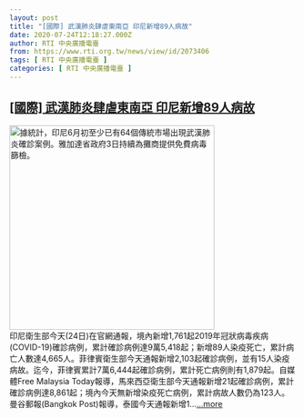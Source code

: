 ```yaml
---
layout: post
title: "[國際] 武漢肺炎肆虐東南亞 印尼新增89人病故"
date: 2020-07-24T12:18:27.000Z
author: RTI 中央廣播電臺
from: https://www.rti.org.tw/news/view/id/2073406
tags: [ RTI 中央廣播電臺 ]
categories: [ RTI 中央廣播電臺 ]
---
```

<!--1595593107000-->
[[國際] 武漢肺炎肆虐東南亞 印尼新增89人病故](https://www.rti.org.tw/news/view/id/2073406)
------

<div>
<img src="https://static.rti.org.tw/assets/thumbnails/2020/06/14/20200614000009M.jpg" width="360" alt="據統計，印尼6月初至少已有64個傳統市場出現武漢肺炎確診案例。雅加達省政府3日持續為攤商提供免費病毒篩檢。" title="據統計，印尼6月初至少已有64個傳統市場出現武漢肺炎確診案例。雅加達省政府3日持續為攤商提供免費病毒篩檢。"><br>印尼衛生部今天(24日)在官網通報，境內新增1,761起2019年冠狀病毒疾病(COVID-19)確診病例，累計確診病例達9萬5,418起；新增89人染疫死亡，累計病亡人數達4,665人。菲律賓衛生部今天通報新增2,103起確診病例，並有15人染疫病故。迄今，菲律賓累計7萬6,444起確診病例，累計死亡病例則有1,879起。自媒體Free Malaysia Today報導，馬來西亞衛生部今天通報新增21起確診病例，累計確診病例達8,861起；境內今天無新增染疫死亡病例，累計病故人數仍為123人。曼谷郵報(Bangkok Post)報導，泰國今天通報新增1...<a target="_blank" href="https://www.rti.org.tw/news/view/id/2073406">...more</a>
</div>
